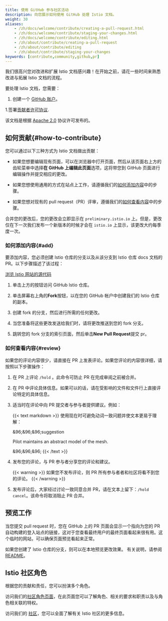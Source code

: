 ```yaml
---
title: 使用 GitHub 参与社区活动
description: 向您展示如何使用 GitHub 处理 Istio 文档。
weight: 30
aliases:
    - /zh/docs/welcome/contribute/creating-a-pull-request.html
    - /zh/docs/welcome/contribute/staging-your-changes.html
    - /zh/docs/welcome/contribute/editing.html
    - /zh/about/contribute/creating-a-pull-request
    - /zh/about/contribute/editing
    - /zh/about/contribute/staging-your-changes
keywords: [contribute,community,github,pr]
---
```


我们很高兴您对改进和扩展 Istio 文档感兴趣！在开始之前，请花一些时间来熟悉改进与拓展 Istio 文档的流程。

要处理 Istio 文档，您需要：

1. 创建一个 [GitHub 账户](https://github.com)。

1.签署[贡献者许可协议](https://github.com/istio/community/blob/master/CONTRIBUTING.md#contributor-license-agreements).

该文档是根据 [Apache 2.0](https://github.com/istio/istio.io/blob/master/LICENSE) 协议许可发布的。

## 如何贡献{#how-to-contribute}

您可以通过以下三种方式为 Istio 文档做出贡献：

* 如果您想要编辑现有页面，可以在浏览器中打开页面，然后从该页面右上方的齿轮菜单中选择**在 GitHub 上编辑此页面**选项，这将带您到 GitHub 页面进行编辑操作并提交相应的更改。

* 如果您想使用通用的方式在站点上工作，请遵循我们的[如何添加内容](#add)中的步骤。

* 如果您想对现有的 pull request（PR）评审，遵循我们的[如何查看内容](#review)中的步骤。

合并您的更改后，您的更改会立即显示在 `preliminary.istio.io` 上。但是，更改仅在下一次我们发布一个新版本的时候才会在 `istio.io` 上显示，该更改大约每季度一次。

### 如何添加内容{#add}

要添加内容，您必须创建 Istio 仓库的分支以及从该分支到 Istio 仓库 docs 文档的 PR。以下步骤描述了该过程：

<a class="btn" href="https://github.com/istio/istio.io/">浏览 Istio 网站的源代码</a>

1.  单击上方的按钮访问 GitHub Istio 仓库。

1.  单击屏幕右上角的**Fork**按钮，以在您的 GitHub 帐户中创建我们的 Istio 仓库的副本。

1.  创建 fork 的分支，然后进行所需的任何更改。

1.  当您准备将这些更改发送给我们时，请将更改推送到您的 fork 分支。

1.  跳转您的 fork 分支的索引页面，然后单击**New Pull Request**提交 pr。

### 如何查看内容{#review}

如果您的评论内容很少，请直接在 PR 上发表评论。如果您评论的内容很详细，请按照以下步骤操作：

1.  在 PR 上评论 `/hold` 。此命令可防止 PR 在完成审阅之前被合并。

1.  在 PR 中评论具体信息。如果可以的话，请在受影响的文件和文件行上直接评论特定的具体信息。

1.  适当时在评论中向 PR 提交者与参与者提供建议。例如：

    {{< text markdown >}}
    使用现在时可避免动词一致问题并使文本更易于理解：

    &96;&96;&96;suggestion

    Pilot maintains an abstract model of the mesh.

    &96;&96;&96;
    {{< /text >}}

1.  发布您的评论，与 PR 参与者分享您的评论和建议。

    {{< warning >}}
    如果您不发布评论，则 PR 所有参与者者和社区将看不到您的评论。
    {{< /warning >}}

1.  发布评论后，大家经过讨论一致同意合并 PR，请在文本上留下：`/hold cancel`。该命令将取消阻止 PR 合并。

## 预览工作

当您提交 pull request 时，您在 GitHub 上的 PR 页面会显示一个指向为您的 PR 自动构建的登入站点的链接，这对于您查看最终用户的最终页面看起来很有用。这个临时的网站，可以确保页面预览看起来正常。

如果您创建了 Istio 仓库的分支，则可以在本地预览更改效果。
有关说明，请参阅 [README](https://github.com/istio/istio.io/blob/master/README.md)。

## Istio 社区角色

根据您的贡献和责任，您可以扮演多个角色。

访问我们的[社区角色页面](https://github.com/istio/community/blob/master/ROLES.md#role-summary)，在此页面您可以了解角色、相关的要求和职责以及与角色相关联的特权。

访问我们的 [社区](https://github.com/istio/community)，您可以全面了解有关 Istio 社区的更多信息。